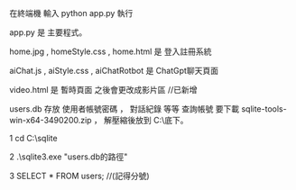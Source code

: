 在終端機 輸入 python app.py 執行

app.py 是 主要程式。

home.jpg , homeStyle.css , home.html 是 登入註冊系統

aiChat.js , aiStyle.css , aiChatRotbot 是 ChatGpt聊天頁面

video.html 是 暫時頁面 之後會更改成影片區 //已新增

users.db 存放 使用者帳號密碼 ， 對話紀錄 等等
查詢帳號 要下載 sqlite-tools-win-x64-3490200.zip ， 解壓縮後放到 C:\底下。

1  cd C:\sqlite

2  .\sqlite3.exe "users.db的路徑"

3  SELECT * FROM users; //(記得分號)
